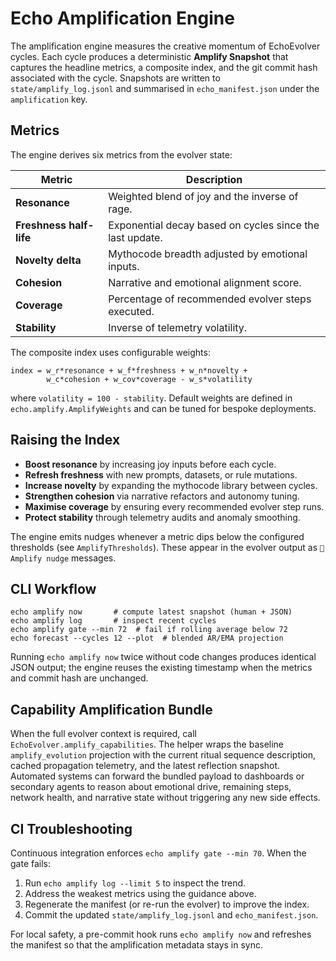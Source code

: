 # Echo Amplification Engine

The amplification engine measures the creative momentum of EchoEvolver
cycles.  Each cycle produces a deterministic **Amplify Snapshot** that
captures the headline metrics, a composite index, and the git commit hash
associated with the cycle.  Snapshots are written to
`state/amplify_log.jsonl` and summarised in `echo_manifest.json` under the
`amplification` key.

## Metrics

The engine derives six metrics from the evolver state:

| Metric | Description |
| ------ | ----------- |
| **Resonance** | Weighted blend of joy and the inverse of rage. |
| **Freshness half-life** | Exponential decay based on cycles since the last update. |
| **Novelty delta** | Mythocode breadth adjusted by emotional inputs. |
| **Cohesion** | Narrative and emotional alignment score. |
| **Coverage** | Percentage of recommended evolver steps executed. |
| **Stability** | Inverse of telemetry volatility. |

The composite index uses configurable weights:

```
index = w_r*resonance + w_f*freshness + w_n*novelty +
        w_c*cohesion + w_cov*coverage - w_s*volatility
```

where `volatility = 100 - stability`.  Default weights are defined in
`echo.amplify.AmplifyWeights` and can be tuned for bespoke deployments.

## Raising the Index

* **Boost resonance** by increasing joy inputs before each cycle.
* **Refresh freshness** with new prompts, datasets, or rule mutations.
* **Increase novelty** by expanding the mythocode library between cycles.
* **Strengthen cohesion** via narrative refactors and autonomy tuning.
* **Maximise coverage** by ensuring every recommended evolver step runs.
* **Protect stability** through telemetry audits and anomaly smoothing.

The engine emits nudges whenever a metric dips below the configured
thresholds (see `AmplifyThresholds`).  These appear in the evolver output
as `🔔 Amplify nudge` messages.

## CLI Workflow

```
echo amplify now       # compute latest snapshot (human + JSON)
echo amplify log       # inspect recent cycles
echo amplify gate --min 72  # fail if rolling average below 72
echo forecast --cycles 12 --plot  # blended AR/EMA projection
```

Running `echo amplify now` twice without code changes produces identical
JSON output; the engine reuses the existing timestamp when the metrics and
commit hash are unchanged.

## Capability Amplification Bundle

When the full evolver context is required, call
`EchoEvolver.amplify_capabilities`. The helper wraps the baseline
`amplify_evolution` projection with the current ritual sequence description,
cached propagation telemetry, and the latest reflection snapshot.  Automated
systems can forward the bundled payload to dashboards or secondary agents to
reason about emotional drive, remaining steps, network health, and narrative
state without triggering any new side effects.

## CI Troubleshooting

Continuous integration enforces `echo amplify gate --min 70`.  When the
gate fails:

1. Run `echo amplify log --limit 5` to inspect the trend.
2. Address the weakest metrics using the guidance above.
3. Regenerate the manifest (or re-run the evolver) to improve the index.
4. Commit the updated `state/amplify_log.jsonl` and `echo_manifest.json`.

For local safety, a pre-commit hook runs `echo amplify now` and refreshes
the manifest so that the amplification metadata stays in sync.
